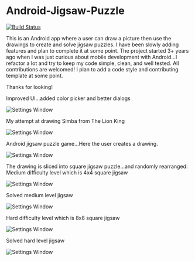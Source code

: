 Android-Jigsaw-Puzzle
=====================

[![Build Status](https://travis-ci.org/julesbond007/Android-Jigsaw-Puzzle.svg)](https://travis-ci.org/julesbond007/Android-Jigsaw-Puzzle)

This is an Android app where a user can draw a picture then use the drawings to create and solve jigsaw puzzles.  I have been slowly adding features and plan to complete it at some point.  The project started 3+ years ago when I was just curious about mobile development with Android...I refactor a lot and try to keep my code simple, clean, and well tested.  All contributions are welcomed!  I plan to add a code style and contributing template at some point.  

Thanks for looking!

Improved UI...added color picker and better dialogs

![Settings Window](https://raw.github.com/julesbond007/Android-Jigsaw-Puzzle/master/docs/screenshots/color_picker.png)

My attempt at drawing Simba from The Lion King

![Settings Window](https://raw.github.com/julesbond007/Android-Jigsaw-Puzzle/master/docs/screenshots/simba.png)

Android jigsaw puzzle game...Here the user creates a drawing.

![Settings Window](https://raw.github.com/julesbond007/Android-Jigsaw-Puzzle/master/docs/screenshots/original_drawing.png)

The drawing is sliced into square jigsaw puzzle...and randomly rearranged:
Medium difficulty level which is 4x4 square jigsaw

![Settings Window](https://raw.github.com/julesbond007/Android-Jigsaw-Puzzle/master/docs/screenshots/jigsaw_puzzle.png)


Solved medium level jigsaw

![Settings Window](https://raw.github.com/julesbond007/Android-Jigsaw-Puzzle/master/docs/screenshots/tiled_jigsaw.png)


Hard difficulty level which is 8x8 square jigsaw

![Settings Window](https://raw.github.com/julesbond007/Android-Jigsaw-Puzzle/master/docs/screenshots/hard_puzzle.png)


Solved hard level jigsaw

![Settings Window](https://raw.github.com/julesbond007/Android-Jigsaw-Puzzle/master/docs/screenshots/hard_solved.png)
